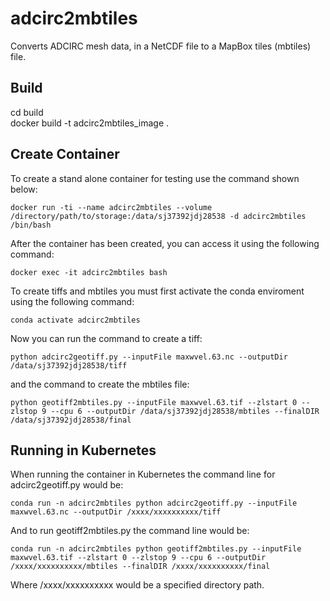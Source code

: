 # adcirc2mbtiles
Converts ADCIRC mesh data, in a NetCDF file to a MapBox tiles (mbtiles) file.

## Build
  cd build  
  docker build -t adcirc2mbtiles_image .

## Create Container

  To create a stand alone container for testing use the command shown below:

    docker run -ti --name adcirc2mbtiles --volume /directory/path/to/storage:/data/sj37392jdj28538 -d adcirc2mbtiles /bin/bash

  After the container has been created, you can access it using the following command:

    docker exec -it adcirc2mbtiles bash

  To create tiffs and mbtiles you must first activate the conda enviroment using the following command:

    conda activate adcirc2mbtiles

  Now you can run the command to create a tiff:

    python adcirc2geotiff.py --inputFile maxwvel.63.nc --outputDir /data/sj37392jdj28538/tiff

  and the command to create the mbtiles file:

    python geotiff2mbtiles.py --inputFile maxwvel.63.tif --zlstart 0 --zlstop 9 --cpu 6 --outputDir /data/sj37392jdj28538/mbtiles --finalDIR /data/sj37392jdj28538/final

## Running in Kubernetes

When running the container in Kubernetes the command line for adcirc2geotiff.py would be:

    conda run -n adcirc2mbtiles python adcirc2geotiff.py --inputFile maxwvel.63.nc --outputDir /xxxx/xxxxxxxxxx/tiff 

And to run geotiff2mbtiles.py the command line would be:

    conda run -n adcirc2mbtiles python geotiff2mbtiles.py --inputFile maxwvel.63.tif --zlstart 0 --zlstop 9 --cpu 6 --outputDir /xxxx/xxxxxxxxxx/mbtiles --finalDIR /xxxx/xxxxxxxxxx/final

Where /xxxx/xxxxxxxxxx would be a specified directory path.
 

